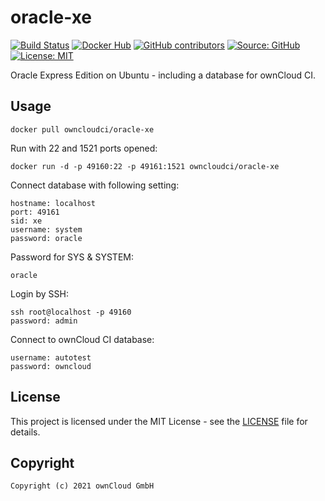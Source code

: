# oracle-xe

[![Build Status](https://img.shields.io/drone/build/owncloud-ci/oracle-xe?logo=drone&server=https%3A%2F%2Fdrone.owncloud.com)](https://drone.owncloud.com/owncloud-ci/oracle-xe)
[![Docker Hub](https://img.shields.io/docker/v/owncloudci/oracle-xe?logo=docker&label=dockerhub&sort=semver&logoColor=white)](https://hub.docker.com/r/owncloudci/oracle-xe)
[![GitHub contributors](https://img.shields.io/github/contributors/owncloud-ci/oracle-xe)](https://github.com/owncloud-ci/oracle-xe/graphs/contributors)
[![Source: GitHub](https://img.shields.io/badge/source-github-blue.svg?logo=github&logoColor=white)](https://github.com/owncloud-ci/oracle-xe)
[![License: MIT](https://img.shields.io/github/license/owncloud-ci/oracle-xe)](https://github.com/owncloud-ci/oracle-xe/blob/master/LICENSE)

Oracle Express Edition on Ubuntu - including a database for ownCloud CI.

## Usage

```console
docker pull owncloudci/oracle-xe
```

Run with 22 and 1521 ports opened:

```console
docker run -d -p 49160:22 -p 49161:1521 owncloudci/oracle-xe
```

Connect database with following setting:

```console
hostname: localhost
port: 49161
sid: xe
username: system
password: oracle
```

Password for SYS & SYSTEM:

```console
oracle
```

Login by SSH:

```console
ssh root@localhost -p 49160
password: admin
```

Connect to ownCloud CI database:

```console
username: autotest
password: owncloud
```

## License

This project is licensed under the MIT License - see the [LICENSE](https://github.com/owncloud-ci/oracle-xe/blob/master/LICENSE) file for details.

## Copyright

```Text
Copyright (c) 2021 ownCloud GmbH
```
